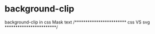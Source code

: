 # background-clip
background-clip in css
Mask text 
/************************ css VS svg   ************************/
